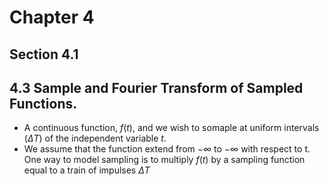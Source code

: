 # Chapter 4

## Section 4.1

## 4.3 Sample and Fourier Transform of Sampled Functions. 

 - A continuous function, $f(t)$, and we wish to somaple at uniform intervals ($\Delta T$) of the independent variable $t$. 
 - We assume that the function extend from $- \infty$ to $- \infty$ with respect to t. One way to model sampling is to multiply $f(t)$ by a sampling function equal to a train of impulses $\Delta T$ 
 
 